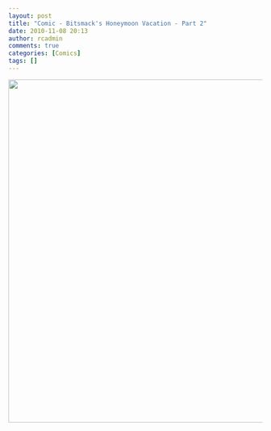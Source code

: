 ```yaml
---
layout: post
title: "Comic - Bitsmack's Honeymoon Vacation - Part 2"
date: 2010-11-08 20:13
author: rcadmin
comments: true
categories: [Comics]
tags: []
---
```

<img src="http://bitsmack.com/wp/wp-content/uploads/2010/11/20101108.jpg" alt="" title="on that note, let's go hit the buffet" width="680" height="680" class="alignnone size-full wp-image-2087" />
